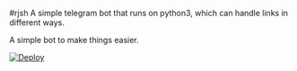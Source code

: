 #rjsh
A simple telegram bot that runs on python3, which can handle links in different ways.

A simple bot to make things easier.



[![Deploy](https://www.herokucdn.com/deploy/button.svg)](https://heroku.com/deploy?template=https://github.com/rjsh0505/url-shortner/)

